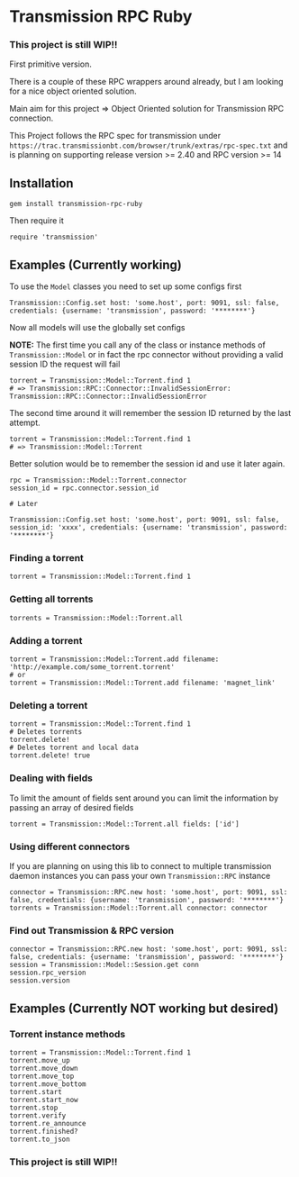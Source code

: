 # Transmission RPC Ruby

### This project is still WIP!!

First primitive version.

There is a couple of these RPC wrappers around already, but I am looking for a nice object oriented solution.

Main aim for this project => Object Oriented solution for Transmission RPC connection.

This Project follows the RPC spec for transmission under `https://trac.transmissionbt.com/browser/trunk/extras/rpc-spec.txt` and is planning on supporting release version >= 2.40 and RPC version >= 14

## Installation

    gem install transmission-rpc-ruby

Then require it

    require 'transmission'


## Examples (Currently working)

To use the `Model` classes you need to set up some configs first

    Transmission::Config.set host: 'some.host', port: 9091, ssl: false, credentials: {username: 'transmission', password: '********'}

Now all models will use the globally set configs

__NOTE:__ The first time you call any of the class or instance methods of `Transmission::Model` or in fact the rpc connector without providing a valid session ID the request will fail

    torrent = Transmission::Model::Torrent.find 1
    # => Transmission::RPC::Connector::InvalidSessionError: Transmission::RPC::Connector::InvalidSessionError

The second time around it will remember the session ID returned by the last attempt.

    torrent = Transmission::Model::Torrent.find 1
    # => Transmission::Model::Torrent

Better solution would be to remember the session id and use it later again.

    rpc = Transmission::Model::Torrent.connector
    session_id = rpc.connector.session_id

    # Later

    Transmission::Config.set host: 'some.host', port: 9091, ssl: false, session_id: 'xxxx', credentials: {username: 'transmission', password: '********'}


### Finding a torrent

    torrent = Transmission::Model::Torrent.find 1

### Getting all torrents

    torrents = Transmission::Model::Torrent.all

### Adding a torrent

    torrent = Transmission::Model::Torrent.add filename: 'http://example.com/some_torrent.torrent'
    # or
    torrent = Transmission::Model::Torrent.add filename: 'magnet_link'

### Deleting a torrent

    torrent = Transmission::Model::Torrent.find 1
    # Deletes torrents
    torrent.delete!
    # Deletes torrent and local data
    torrent.delete! true

### Dealing with fields

To limit the amount of fields sent around you can limit the information by passing an array of desired fields

    torrent = Transmission::Model::Torrent.all fields: ['id']

### Using different connectors

If you are planning on using this lib to connect to multiple transmission daemon instances you can pass your own `Transmission::RPC` instance

    connector = Transmission::RPC.new host: 'some.host', port: 9091, ssl: false, credentials: {username: 'transmission', password: '********'}
    torrents = Transmission::Model::Torrent.all connector: connector

### Find out Transmission & RPC version

    connector = Transmission::RPC.new host: 'some.host', port: 9091, ssl: false, credentials: {username: 'transmission', password: '********'}
    session = Transmission::Model::Session.get conn
    session.rpc_version
    session.version

## Examples (Currently NOT working but desired)

### Torrent instance methods

    torrent = Transmission::Model::Torrent.find 1
    torrent.move_up
    torrent.move_down
    torrent.move_top
    torrent.move_bottom
    torrent.start
    torrent.start_now
    torrent.stop
    torrent.verify
    torrent.re_announce
    torrent.finished?
    torrent.to_json

### This project is still WIP!!